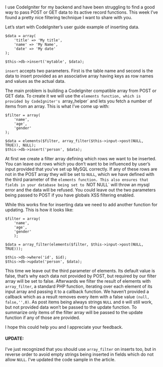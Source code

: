 
I use CodeIgniter for my backend and have been struggling to find a good way to pass <abbr>POST</abbr> or <abbr>GET</abbr> data to its active record functions. This week I’ve found a pretty nice filtering technique I want to share with you.

Let’s start with CodeIgniter’s user guide example of inserting data.

<pre class="language-php"><code>$data = array(
	'title' => 'My title',
	'name' => 'My Name',
	'date' => 'My date'
);

$this->db->insert('mytable', $data);</code></pre>

`insert` accepts two parameters. First is the table name and second is the data to insert provided as an associative array having keys as row names and values as the actual data.

The main problem is building a CodeIgniter compatible array from <abbr>POST</abbr> or <abbr>GET</abbr> data. To create it we will use the `elements function, which is provided by CodeIgniter's `array_helper` and lets you fetch a number of items from an array. This is what I’ve come up with:

<pre class="language-php"><code>$filter = array(
	'name',
	'age',
	'gender'
);

$data = elements($filter, array_filter($this->input->post(NULL, TRUE)), NULL);
$this->db->insert('person', $data);
</code></pre>

At first we create a filter array defining which rows we want to be inserted. You can leave out rows which you don’t want to be influenced by user’s input provided that you’ve set up <abbr>MySQL</abbr> correctly. If any of these rows are not in the <abbr>POST</abbr> array they will be set to `NULL`, which we have defined with the third parameter of the `elements function. This also ensures that fields in your database being set to `NOT NULL`  will throw an mysql error and the data will be refused. You could leave out the two parameters being passed to <abbr>POST</abbr> if you have globals <abbr>XSS</abbr> filtering enabled.

While this works fine for inserting data we need to add another function for updating. This is how it looks like:

<pre class="language-php"><code>$filter = array(
	'name',
	'age',
	'gender'
	);

$data = array_filter(elements($filter, $this->input->post(NULL, TRUE)));

$this->db->where('id', $id);
$this->db->update('person', $data);</code></pre>

This time we leave out the third parameter of elements. Its default value is false, that’s why each data not provided by <abbr>POST</abbr>, but required by our filter array will be set to false. Afterwards we filter the result of elements with `array_filter`, a standard <abbr>PHP</abbr> function, iterating over each element of its input array and passing it to a callback function. We haven’t provided a callback which as a result removes every item with a false value `(null, false,'',0)`. As post items being always strings `NULL` and `0` will still work, but not provided data won’t be passed to the update function. To summarize only items of the filter array will be passed to the update function if any of those are provided.

I hope this could help you and I appreciate your feedback.

#### UPDATE:

I’ve just recognized that you should use `array_filter` on inserts too, but in reverse order to avoid empty strings being inserted in fields which do not allow `NULL`. I’ve updated the code sample in the article.
